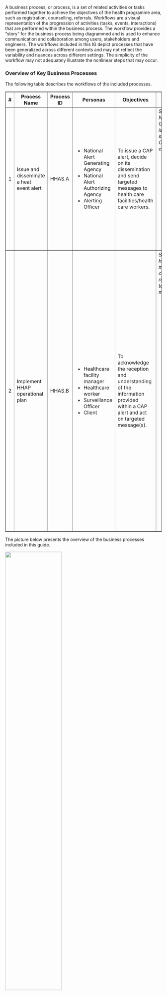 A business process, or process, is a set of related activities or tasks 
performed together to achieve the objectives of the health programme area, 
such as registration, counselling, referrals. Workflows are a visual 
representation of the progression of activities (tasks, events, interactions) 
that are performed within the business process. The workflow provides a “story” 
for the business process being diagrammed and is used to enhance communication 
and collaboration among users, stakeholders and engineers. The workflows included in this IG depict processes that have been generalized across different contexts and may not reflect the variability and nuances across different settings. The simplicity of the workflow may not adequately illustrate the nonlinear steps that may occur.


### Overview of Key Business Processes 
The following table describes the workflows of the included processes. 

<table border="1" class="dataframe table table-striped table-bordered">
  <thead>
    <tr class="header">
      <th><strong>#</strong> </th>
      <th><strong>Process Name</strong> </th>
      <th><strong>Process ID</strong> </th>
      <th><strong>Personas</strong> </th>
      <th><strong>Objectives</strong> </th>
      <th><strong>Task set</strong> </th>
    </tr>
 </thead>
 <tbody>
    <tr class="odd">
      <td>1</td>
      <td>Issue and disseminate a heat event alert</td>
      <td>HHAS.A</td>
      <td>
        <ul>
            <li>National Alert Generating Agency</li>
            <li>National Alert Authorizing Agency</li>
            <li>Alerting Officer</li>
        </ul>
    </td>
      <td>To issue a CAP alert, decide on its dissemination  and send targeted messages to health care facilities/health care workers.</td>
      <td><i>Starting point: The National Alert Generating Agency issues and sends/publishes a CAP alert for a heat event.</i> <br>
    <ul>
        <li>Issue a heat event CAP alert</li>
        <li>Decide on alert dissemination authorization</li>
        <li>Review the system generated message(s)</li>
        <li>Review and validate the list of recipients</li>
        <li>Send targeted message(s)</li>
    </ul>
 </td>
    </tr>
     <tr class="even">
      <td>2</td>
      <td>Implement HHAP operational plan</td>
      <td>HHAS.B</td>
      <td>
        <ul>
            <li>Healthcare facility manager</li>
            <li>Healthcare worker</li>
            <li>Surveillance Officer</li>
            <li>Client</li>
        </ul>
    </td>
    <td>To acknowledge the reception and understanding of the information provided within a CAP alert and act on targeted message(s).</td>
    <td><i>Starting point: The health facility manager/health care worker receives the targeted message(s).</i> <br>
        <ul>
            <li>Acknowledge the message(s) reception</li>
            <li><i>(Health facility manager)</i> Send message(s) to health-care workers</li>
            <li><i>(Health care worker)</i> Act on targeted message(s):
                <ul>
                    <li>Perform actions that reduce occupational heat stress;</li>
                    <li>Evaluate client symptoms against case definition;</li>
                    <li>Report cases that meet the heat-related case definition.</li>
                </ul>
            </li>
            <li><i>(Surveillance officer)</i> Conduct heat event investigation </li>
            <li><i>(Surveillance officer)</i> Compile and submit heat event report </li>
        </ul>
    </td>
    </tr>
  </tbody>
</table>

The picture below presents the overview of the business processes included in this guide.


<img src="./Overview_HHAS.svg" style="width:60%; align:center"/>
<br clear="all"/>

Note: 
- The source files of the business processes designed for this guide can be downloaded [here](HHAS L2_BPMN files.zip).

#### A. Business process for issuing and disseminating a heat event alert

**Objective:** To issue a CAP alert, decide on its dissemination  and send targeted messages to health care facilities/health care workers.

<img src="./HHAS_A.svg" style="width:60%; align:center"/>
<br clear="all"/>

**Business process "HHAS.A Issue and disseminate a heat event alert" notes and annotations:**

<ol>
  <li>Forecast an upcoming heat event
    <ul>
      <li>The National Alert Generating Agency uses climatological information and weather forecasts to identify upcoming heat events. Estimations concluding that predefined thresholds will be breached represent the trigger point for a HHAS workflow. The decision to issue or not a heat event alert should be determined from close collaboration of climate, weather, and health communities and policy developers and represents a judgment call of the group of people involved in the decision-making process.</li>
    </ul>
  </li>
  <li>Issue a heat event CAP alert (“Alert”)
    <ul>
      <li>The Alert originator issues a heat event alert in the form of a Common Alerting Protocol (CAP) alert;</li>
      <li>The Alert should follow a CAP format, which is an open, non-proprietary digital message format (RSS , ATOM , or MQTT ) for all types of alerts and notifications (Ref ITU CAP). CAP assists with clear quick action-oriented messaging through machine-to-machine dissemination and to a variety of partners and the public, through a generic XML format;</li>
      <li>One of the most used methods for disseminating CAP alerts is via the publish/subscribe mechanism, also known as CAP alert feeds, compliant with one of the three Internet standards for news feeds: Really Simple Syndication (RSS), Atom Syndication Format (ATOM), or message queue telemetry transport (MQTT) protocol. The subscribed actors, including the National Alert Authorizing Agency, can fetch the alert, usually via an alert aggregator service integrated into the HHAS solution;</li>
      <li>•	Beside the commonly used publish/subscribe mechanism for disseminating CAP alerts, other solutions can be implemented for delivering the CAP alerts (e.g. Mobile Alert Communication Management (mACM) Integrating the Healthcare Enterprise (IHE) profile). The dissemination method and technology remain a decision to be made during implementation;</li>
      <li>Guidelines:
        <ul>
          <li>Common alerting protocol (CAP 1.2), ITU-T X.1303 bis<sup id="ref1"><a href="#fn1">1</a></sup>;</li>
          <li>Common Alerting Protocol Version 1.2, OASIS<sup id="ref2"><a href="#fn2">2</a></sup>;</li>
          <li>Common Policies and Practices (Version 03)<sup id="ref3"><a href="#fn3">3</a></sup>;</li>
          <li>Mobile Alert Communication Management (mACM) IHE profile<sup id="ref4"><a href="#fn4">4</a></sup>;</li>
        </ul>
      </li>
    </ul>
  </li>
  <li>Decide on Alert dissemination authorization
    <ul>
      <li>The National Alert Authorizing Agency decides if the alert needs to be disseminated to health care facilities and/or healthcare workers. If available, decision-support logic integrated into the HHAS can help with the decision-making process;</li>
      <li>The decision process to authorize a heat-event and the group or Agency tasked to abide by that authorization process, should be decided on and developed through a co-design approach. Co-design involves the collaboration and active participation of multiple groups in the collective development to meet the diverse needs of those likely to benefit from heat event and heat-health related warnings. Important groups involved in the co-design process would include, NHMS, health ministries and associated agencies, social services, the emergency services, environmental health policy- and decision-makers, representatives of specific target (heat vulnerable/at risk/indigenous) groups for warnings and the public;</li>
      <li>Based on the co-design process, the Alert Authorizing Agency should make an interpretation of the hazard forecasts and impact estimates. Contextual factors, such as concurrent hazards which may hamper the population's ability to adapt their behaviours or environments (e.g., wildfires), pressures on the delivery of health and social care services (e.g., COVID-19 pandemic) and other indirect factors that might determine the general level of heat-related vulnerability such as the cost of energy for cooling.</li>
    </ul>
  </li>
  <li>Dissemination to health-care workers authorized?
    <ul>
      <li>The Alert dissemination may be approved or disapproved;</li>
      <li>If approved, the system may include a confirmation of approval before further dissemination.</li>
    </ul>
  </li>
  <li>Review the system generated message(s)
    <ul>
      <li>Once approved, the HHAS enhances automatically the Alert content with guidance from the HHAP, based on pre-defined logic;</li>
      <li>The Alerting Officer receives a notification via the HHAS of a new Alert on subscribed CAP Feed and reviews the Alert, including the enhancements proposed by the HHAS.</li>
    </ul>
  </li>
  <li>Adaptation needed?
    <ul>
      <li>The Alerting Officer determines if any additional enhancements are required for needs contextualized to the regions of impact.</li>
    </ul>
  </li>
  <li>Determine if direct dissemination to health workers is necessary
    <ul>
      <li>The Alerting Officer follows the operational guidance from the local Heat Health Action Plan to determine if the alert must be sent directly to health care workers as well or only to healthcare facilities (health service managers).</li>
    </ul>
  </li>
  <li>Retrieve and review the list of recipients
    <ul>
      <li>The affected area indicated in the Alert is the main criterion used to determine who are the recipients of the message;</li>
      <li>The Alerting Officer identifies the impacted healthcare facility/healthcare workers through local mapping and healthcare registries;</li>
      <li>The HHAS can automatically retrieve the list of recipients from the health facilities registry and/or health workers registry if those are available and interoperable with the HHAS. The Alerting Officer can review and update the list, for example add or remove recipients, as necessary.</li>
    </ul>
  </li>
  <li>Send targeted message(s)
    <ul>
      <li>The Alert, containing targeted information, is sent to the health care facilities and/or health care workers via appropriate distribution mechanisms.</li>
    </ul>
  </li>
  <li>Acknowledgment received for message(s) delivered to health service managers
    <ul>
      <li>The acknowledgement messages, sent via explicit acknowledgment actions or implicitly via system mechanisms, are received. This event closes the alert dissemination to health service managers workflow.</li>
    </ul>
  </li>
  <li>Acknowledgment received for message(s) delivered to health care workers
    <ul>
      <li>The acknowledgement messages, sent via explicit acknowledgment actions or implicitly via system mechanisms, are received. This event closes the alert dissemination to health care workers workflow.</li>
    </ul>
  </li>
  <li>Generate targeted message(s) with extra guidance
    <ul>
      <li>The CAP message should be adapted based on the contextual factors of the heat event alert. In addition to the CAP standard elements (urgency, severity, certainty, etc.) included in the CAP alert provided by the Alert Generating Agency, contextualized details should be included, such as the potential impacts, disaggregated by vulnerable groups, and clear actions to reduce risk. Risk messaging can be co-developed in advance of a hazard with affected populations to help increase their preparation, based on the level of severity;</li>
      <li>Other improvements could include language adaptation or communication style of the healthcare facilities/workers, such as preference for adaptation measures;</li>
      <li>The resulting CAP message should be altered directly on the CAP Feed Service and maintain CAP message structure.</li>
    </ul>
  </li>
</ol>


#### B. Business process for implementing HHAP operational plan

**Objective:** To acknowledge the reception and understanding of the information provided within a CAP alert and act on targeted message(s).

<img src="./HHAS_B.svg" style="width:60%; align:center"/>
<br clear="all"/>

**Business process "HHAS.B Implement HHAP operational plan" notes and annotations:**

<ol>
  <li>Receives targeted message(s) for healthcare facility mangers
    <ul>
      <li>The targeted message(s) with guidance based on the HHAP and any extra local specificity is received by the health service managers. The managers should thoughtfully assess whether all the actions suggested in the messages are appropriate for their specific work environments, prioritizing the health and wellbeing of both clients (or patients) and staff.</li>
    </ul>
  </li>
  <li>Acknowledgement sent for reception of targeted message(s) for managers
    <ul>
      <li>The acknowledgement can be done:<br>
        <ul>
          <li>formally, via an explicit action such as confirming the alert reception by clicking a button, a link or by sending an email, etc.;</li>
          <li>informally and automatically performed by the system, for example, through the “read receipt” mechanism.</li>
        </ul>
      </li>
    </ul>
  </li>
  <li>Send message(s) to healthcare workers
    <ul>
      <li>Message(s) is(are) disseminated to the front-line health workers for their action and follow-up, in accordance with HHAP operational plans;</li>
      <li>The guidance can include specific actions to be performed by the health care workers to reduce potential negative impacts for the health system clients and/or advice on how to avoid exposure to occupational heat stress.</li>
    </ul>
  </li>
  <li>Act on targeted message(s)
    <ul>
      <li>The health care workers who receive the targeted message(s) perform suggested actions to prepare for and respond to the heat event alert;</li>
      <li>In clinical settings, health care workers should apply clinical judgment to respond appropriately to each patient’s or client’s individual needs. They should understand the health risks associated with extreme heat and know how to take protective measures. If a patient or client appears to be at risk of overheating—such as living in an excessively hot room or home—health care workers should know what actions need to be performed to ensure their immediate safety.</li>
    </ul>
    <ul>
      <li>4.1 Perform actions that reduce occupational heat stress
        <ul>
          <li>The health workers are one of the risk groups exposed to occupational heat stress. The health worker should perform the necessary actions to mitigate the negative impact the heat event can have on their mental and physical health.</li>
        </ul>
      </li>
      <li>4.2 Evaluate client symptoms against case definition
        <ul>
          <li>The health worker evaluates the health status of clients presenting with a heat-related illness. The symptoms are evaluated against heat-related case definition used in the country or region;</li>
          <li>The health worker takes appropriate actions, according to the HHAP and other clinical guidance.</li>
          <li>Guidance:
            <ul>
              <li>Public health advice on preventing health effects of heat: new and updated information for different audiences<sup id="ref5"><a href="#fn5">5</a></sup>;</li>
              <li>Treatment and Prevention of Heat-Related Illness | New England Journal of Medicine.<sup id="ref6"><a href="#fn6">6</a></sup></li>
            </ul>
          </li>
        </ul>
      </li>
      <li>4.3 Is the definition of a heat-related case met?</li>
      <li>4.4 Report case
        <ul>
          <li>A case that meets the definition of a heat-related case is reported to the surveillance team;</li>
          <li>Reporting the cases related to a heat event should be done as soon as they are detected, to allow for a real-time syndromic surveillance. This leads to better response time and actions, for example the surveillance data (daily deaths, daily calls to health information lines, daily ambulance calls, daily emergency room visits, occupancy rate of emergency room beds, etc.) might show increases in morbidity and mortality which might result in a decision to increase the alert level;</li>
          <li>The reporting of heat-related cases should be done via the HHAS or other digital tools interoperable with the HHAS, such as dedicated surveillance modules.</li>
        </ul>
      </li>
      <li>4.5 Provide other relevant clinical services
        <ul>
          <li>The health worker might provide other relevant clinical and support services, including referrals, if the case is evaluated as not being a heat-related case. The services needed are specific to each client and clinical condition(s).</li>
        </ul>
      </li>
      <li>4.6 Continue HHAP response
        <ul>
          <li>The HHAP is followed and implemented for each heat event and heat season, until the deactivation point is reached. This usually happens after an assessment of criteria concluding that the meteorological and health conditions are no longer a threat;</li>
          <li>To account for any “lag effect” in health impacts and ensure that the deactivation of an alert is not premature, some communities continue heat-alert activities for a few days after extreme heat conditions expire.</li>
          <li>Guidance:
            <ul>
              <li>Heat-Health Alerting system: guidance for health and social care providers.<sup id="ref7"><a href="#fn7">7</a></sup></li>
              <li>Heat Alert and Response Systems to Protect Health: Best Practices Guidebook.<sup id="ref8"><a href="#fn8">8</a></sup></li>
            </ul>
          </li>
        </ul>
      </li>
    </ul>
  </li>
  <li>Threshold for heat-related cases breached?
    <ul>
      <li>The impact-based thresholds for heat-related cases are established based on health data reported by healthcare workers. Reaching a pre-determined threshold can be an important criterion when deciding if a heat event investigation needs to be performed. The threshold values should be defined according to country specific guidelines and guidance documents.</li>
    </ul>
  </li>
  <li>Conduct heat event investigation
    <ul>
      <li>The surveillance officer performs a heat event investigation, focusing on assessing the impact of the heat event on health and on the effectiveness of the HHAP implementation. The investigation may require the involvement and expertise of an epidemiologist specialised in heat-related cases;</li>
      <li>Potential indicators that could be included in the analysis:
        <ul>
          <li>number of daily heat-related deaths relative to historical baseline;</li>
          <li>number of daily emergency calls during the heat event;</li>
          <li>number of daily emergency room visits and hospitalizations during the heat event.</li>
        </ul>
      </li>
      <li>Guidance:
        <ul>
          <li>Heat Alert and Response Systems to Protect Health: Best Practices Guidebook.<sup id="ref8"><a href="#fn8">8</a></sup></li>
        </ul>
      </li>
    </ul>
  </li>
  <li>Compile and submit heat event report
    <ul>
      <li>The Surveillance Officer compiles and submits the heat event report based on the data reported by the healthcare workers and the heat event investigation conducted, if any. The reports inform further adjustments to the HHAP by providing relevant information for stakeholders, such as data that better explain the temperature-mortality relationships or the cost-effectiveness of interventions. The development of the HHAP is an iterative process that should include conclusions made based on surveillance and reporting data generated for past heat events;</li>
      <li>The quality of reports can be influenced by the capacity of the health system to deliver surveillance data.</li>
      <li>Guidance:
        <ul>
          <li>Heat Alert and Response Systems to Protect Health: Best Practices Guidebook.<sup id="ref8"><a href="#fn8">8</a></sup></li>
          <li>“9.4 Use of surveillance data and monitoring in HHAPs”, Heat and health in the WHO European Region: updated evidence for effective prevention.<sup id="ref9"><a href="#fn9">9</a></sup></li>
        </ul>
      </li>
    </ul>
  </li>
  <li>Receives targeted message(s) for healthcare workers
    <ul>
      <li>A trigger event for the implementation of the HHAP operational plan is the reception of targeted message(s) directly by the health care workers. This step implies that the message(s) is(are) directly disseminated to health care workers, without waiting for the information to be sent by the health service managers. This represents a streamlined workflow, based on strong DPI components and reliable distribution mechanisms.</li>
    </ul>
  </li>
  <li>Acknowledgment sent for reception of targeted message(s) for staff
    <ul>
      <li>The health care worker acknowledges the message reception. The acknowledgement can be done:
        <ul>
          <li>formally, via an explicit action such as confirming the message reception by clicking a button, a link or by sending an email, etc.;</li>
          <li>informally and automatically performed by the system, for example, through the “read receipt” mechanism.</li>
        </ul>
      </li>
    </ul>
  </li>
  <li>Experiences heat-related illness (2d-2w after alert is sent)
    <ul>
      <li>The heat event alert is sent in advance of the onset date of the heat wave. Therefore, there is usually a delay between the date when a heat event alert is received by the health workers and the first impact on the health system is perceived, for example when the clients start experiencing heat-related illnesses and present to healthcare facilities. This delay might represent a couple of days or weeks, depending on how much time in advance the heat event is forecasted and the alert is sent.</li>
    </ul>
  </li>
</ol>

<hr>
<p><b>References:</b></p>
<section id="footnotes">
  <p id="fn1"><sup>1</sup> <a href="https://www.itu.int/en/ITU-D/Emergency-Telecommunications/Documents/2020/T-REC-X.1303bis-201403-.pdf" target="_blank">SERIES X: DATA NETWORKS, OPEN SYSTEM COMMUNICATIONS AND SECURITY. Secure applications and services – Emergency communications. Common alerting protocol (CAP 1.2). Geneva: International Telecommunication Union; 2014</a> <a href="#ref1">↩</a></p>
  
  <p id="fn2"><sup>2</sup> <a href="https://docs.oasis-open.org/emergency/cap/v1.2/CAP-v1.2-os.html" target="_blank">Common Alerting Protocol Version 1.2, OASIS Standard</a> <a href="#ref2">↩</a></p>
  
  <p id="fn3"><sup>3</sup> <a href="https://docs.google.com/document/d/1h_6mtP8WMnyxKyzN_YTI4N2XR9QuTWs3/edit?pli=1&tab=t.0" target="_blank">Common Policies and Practices (Version 03)</a> <a href="#ref3">↩</a></p>
  
  <p id="fn4"><sup>4</sup> <a href="https://www.ihe.net/uploadedFiles/Documents/ITI/IHE_ITI_Suppl_mACM.pdf" target="_blank">Mobile Alert Communication Management (mACM) IHE profile</a> <a href="#ref4">↩</a></p>
  <p id="fn5"><sup>5</sup> <a href="https://iris.who.int/handle/10665/341580" target="_blank">Public health advice on preventing health effects of heat: new and updated information for different audiences. World Health Organization. Regional Office for Europe. 2011</a> <a href="#ref5">↩</a></p>
  
  <p id="fn6"><sup>6</sup> <a href="https://doi.org/10.1056/NEJMcp2210623" target="_blank">Treatment and Prevention of Heat-Related Illness. New England Journal of Medicine. Sorensen Cecilia, Hess Jeremy. 2022. doi: 10.1056/NEJMcp2210623</a> <a href="#ref6">↩</a></p>
  
  <p id="fn7"><sup>7</sup> <a href="https://www.gov.uk/guidance/heat-health-alerting-system-guidance-for-health-and-social-care-providers" target="_blank">Heat-Health Alerting system: guidance for health and social care providers. UK Health Security Agency. 2024</a> <a href="#ref7">↩</a></p>
  
  <p id="fn8"><sup>8</sup> <a href="https://www.canada.ca/content/dam/hc-sc/migration/hc-sc/ewh-semt/alt_formats/pdf/pubs/climat/response-intervention/response-intervention-eng.pdf" target="_blank">Heat Alert and Response Systems to Protect Health: Best Practices Guidebook. Health Canada, Water, Air and Climate Change Bureau Healthy Environments and Consumer Safety Branch. 2012</a> <a href="#ref8">↩</a></p>
  
  <p id="fn9"><sup>9</sup> <a href="https://iris.who.int/handle/10665/339462" target="_blank">Heat and health in the WHO European Region: updated evidence for effective prevention. World Health Organization. Regional Office for Europe. 2021</a> <a href="#ref9">↩</a></p>
</section>